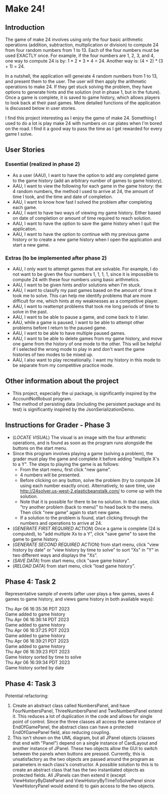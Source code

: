 # Make 24!

## Introduction

The game of make 24 involves using only the four basic arithmetic operations (addition, subtraction, multiplication or
division) to compute 24 from four random numbers from 1 to 13. Each of the four numbers must be used EXACTLY once.
For example, if the four numbers are 1, 2, 3, and 4, one way to compute 24 is by: 1 * 2 * 3 * 4 = 24. Another way is:
(4 + 2) * (3 + 1) = 24.

In a nutshell, the application will generate 4 random numbers from 1 to 13, and present them to the user. The user will
then apply the arithmetic operations to make 24. If they get stuck solving the problem, they have options to generate
hints and the solution (not in phase 1, but in the future). Once a game is complete, it is saved to game history, which
allows players to look back at their past games. More detailed functions of the application is discussed below in user
stories.

I find this project interesting as I enjoy the game of make 24. Something I used to do a lot is play make 24 with
numbers on car plates when I'm bored on the road. I find it a good way to pass the time as I get rewarded for every game
I solve.

## User Stories

### Essential (realized in phase 2)

- As a user (AAU), I want to have the option to add any completed game to the game history (add an arbitrary number of
  games to game history).
- AAU, I want to view the following for each game in the game history: the 4 random numbers, the method I used to arrive
  at 24, the amount of time I took, and the time and date of completion.
- AAU, I want to know how fast I solved the problem after completing each game.
- AAU, I want to have two ways of viewing my game history. Either based on date of completion or amount of time
  required to reach solution.
- AAU, I want to have the option to save the game history when I quit the application.
- AAU, I want to have the option to continue with my previous game history or to create a new game history when I open
  the application and start a new game.

### Extras (to be implemented after phase 2)

- AAU, I only want to attempt games that are solvable. For example, I do not want to be given the four
  numbers 1, 1, 1, 1, since it is impossible to compute 24 with these four numbers using basic arithmetics.
- AAU, I want to be given hints and/or solutions when I'm stuck.
- AAU, I want to classify my past games based on the amount of time it took me to solve. This can help me identify
  problems that are more difficult for me, which hints at my weaknesses as a competitive player.
- AAU, I want to reattempt problems that took me long periods of time to solve in the past.
- AAU, I want to be able to pause a game, and come back to it later.
- AAU, while a game is paused, I want to be able to attempt other problems before I return to the paused game.
- AAU, I want to be able to have multiple paused games.
- AAU, I want to be able to delete games from my game history, and move one game from the history of one mode to the
  other. This will be helpful if I selected the wrong mode to play in and don't want the game histories of two modes to
  be mixed up.
- AAU, I also want to play recreationally. I want my history in this mode to be separate from my competitive practice
  mode.

## Other information about the project

- This project, especially the ui package, is significantly inspired by the AccountNotRobust program.
- The method of persisting data (including the persistent package and its test) is significantly inspired by the
  JsonSerializationDemo.

## Instructions for Grader - Phase 3

- (*LOCATE VISUAL*) The visual is an image with the four arithmetic operations, and is found as soon as the program runs
  alongside the
  buttons on the start menu.
- Since this program involves playing a game (solving a problem), the grader must play the game and complete it
  before adding "multiple X's to a Y". The steps to playing the game is as follows:
    - From the start menu, first click "new game".
    - 4 numbers will be presented.
    - Before clicking on any button, solve the problem (try to compute 24 using each number exactly once).
      Alternatively, to save time, use http://24solver.us-west-2.elasticbeanstalk.com/ to come up with the solution.
    - Note that it is possible for there to be no solution. In that case, click "try another problem (back to menu)" to
      head back to the menu. Then click "new game" again to start new game.
    - If a solution to the problem is found, start clicking through the numbers and operations to arrive at 24.
- (*GENERATE FIRST REQUIRED ACTION*) Once a game is complete (24 is computed), to "add multiple Xs to a Y", click "save
  game" to save the game to game history.
- (*GENERATE SECOND REQUIRED ACTION*) from start menu, click "view history by date" or "view history by time to solve"
  to sort "Xs" in "Y" in two different ways and displays the "Xs".
- (*SAVE DATA*) from start menu, click "save game history".
- (*RELOAD DATA*) from start menu, click "load game history".

## Phase 4: Task 2

Representative sample of events (after user plays a few games, saves 4 games to game history, and views game history in
both available ways):

Thu Apr 06 16:35:36 PDT 2023\
Game added to game history\
Thu Apr 06 16:36:14 PDT 2023\
Game added to game history\
Thu Apr 06 16:37:25 PDT 2023\
Game added to game history\
Thu Apr 06 16:39:21 PDT 2023\
Game added to game history\
Thu Apr 06 16:39:23 PDT 2023\
Game history sorted by time to solve\
Thu Apr 06 16:39:34 PDT 2023\
Game history sorted by date

## Phase 4: Task 3

Potential refactoring:

1. Create an abstract class called NumbersPanel, and have FourNumbersPanel, ThreeNumbersPanel and TwoNumbersPanel extend
   it. This reduces a lot of duplication in the code and allows for single point of control. Since the three classes all
   access the same instance of EndOfGamePanel, the abstract class can have a protected EndOfGamePanel field, also
   reducing coupling.
2. This isn't shown on the UML diagram, but all JPanel objects (classes that end with "Panel") depend on a single
   instance of CardLayout and another instance of JPanel. These two objects allow the GUI to switch between the panels
   when buttons are pressed. Currently, this is unsatisfactory as the two objects are passed around the program as
   parameters in each class's constructor. A possible solution to this is to create an abstract class that has the two
   instantiated objects as protected fields. All JPanels can then extend it (except ViewHistoryByDatePanel and
   ViewHistoryByTimeToSolvePanel since ViewHistoryPanel would extend it) to gain access to the two objects. 